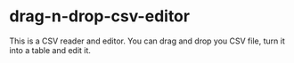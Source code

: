 # drag-n-drop-csv-editor
This is a CSV reader and editor. You can drag and drop you CSV file, turn it into a table and edit it.
